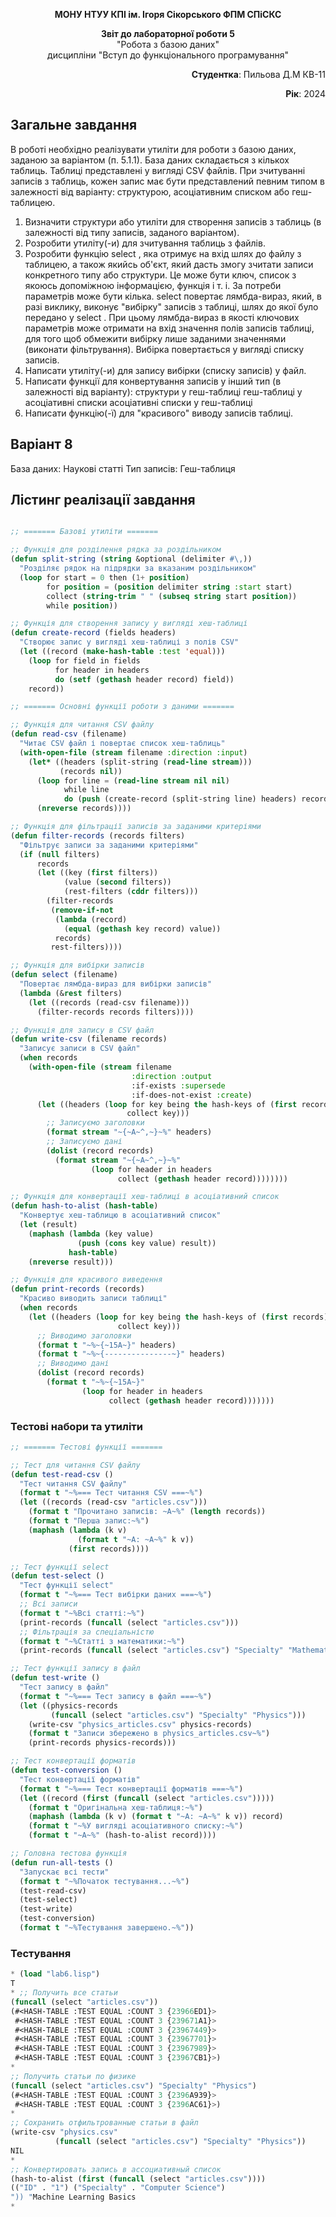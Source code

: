 <p align="center"><b>МОНУ НТУУ КПІ ім. Ігоря Сікорського ФПМ СПіСКС</b></p>
<p align="center">
<b>Звіт до лабораторної роботи 5</b><br/>
"Робота з базою даних"<br/>
дисципліни "Вступ до функціонального програмування"
</p>

<p align="right"> 
<b>Студентка</b>: 
 Пильова Д.М КВ-11</p>

<p align="right"><b>Рік</b>: 2024</p>

## Загальне завдання
В роботі необхідно реалізувати утиліти для роботи з базою даних, заданою за варіантом
(п. 5.1.1). База даних складається з кількох таблиць. Таблиці представлені у вигляді CSV
файлів. При зчитуванні записів з таблиць, кожен запис має бути представлений певним
типом в залежності від варіанту: структурою, асоціативним списком або геш-таблицею.
1. Визначити структури або утиліти для створення записів з таблиць (в залежності від
типу записів, заданого варіантом).
2. Розробити утиліту(-и) для зчитування таблиць з файлів.
3. Розробити функцію select , яка отримує на вхід шлях до файлу з таблицею, а
також якийсь об'єкт, який дасть змогу зчитати записи конкретного типу або
структури. Це може бути ключ, список з якоюсь допоміжною інформацією, функція і
т. і. За потреби параметрів може бути кілька. select повертає лямбда-вираз,
який, в разі виклику, виконує "вибірку" записів з таблиці, шлях до якої було
передано у select . При цьому лямбда-вираз в якості ключових параметрів може
отримати на вхід значення полів записів таблиці, для того щоб обмежити вибірку
лише заданими значеннями (виконати фільтрування). Вибірка повертається у
вигляді списку записів.
4. Написати утиліту(-и) для запису вибірки (списку записів) у файл.
5. Написати функції для конвертування записів у інший тип (в залежності від
варіанту):
структури у геш-таблиці
геш-таблиці у асоціативні списки
асоціативні списки у геш-таблиці
6. Написати функцію(-ї) для "красивого" виводу записів таблиці.
   
## Варіант 8
База даних: Наукові статті
Тип записів: Геш-таблиця
## Лістинг реалізації завдання
```lisp

;; ======= Базові утиліти =======

;; Функція для розділення рядка за роздільником
(defun split-string (string &optional (delimiter #\,))
  "Розділяє рядок на підрядки за вказаним роздільником"
  (loop for start = 0 then (1+ position)
        for position = (position delimiter string :start start)
        collect (string-trim " " (subseq string start position))
        while position))

;; Функція для створення запису у вигляді хеш-таблиці
(defun create-record (fields headers)
  "Створює запис у вигляді хеш-таблиці з полів CSV"
  (let ((record (make-hash-table :test 'equal)))
    (loop for field in fields
          for header in headers
          do (setf (gethash header record) field))
    record))

;; ======= Основні функції роботи з даними =======

;; Функція для читання CSV файлу
(defun read-csv (filename)
  "Читає CSV файл і повертає список хеш-таблиць"
  (with-open-file (stream filename :direction :input)
    (let* ((headers (split-string (read-line stream)))
           (records nil))
      (loop for line = (read-line stream nil nil)
            while line
            do (push (create-record (split-string line) headers) records))
      (nreverse records))))

;; Функція для фільтрації записів за заданими критеріями
(defun filter-records (records filters)
  "Фільтрує записи за заданими критеріями"
  (if (null filters)
      records
      (let ((key (first filters))
            (value (second filters))
            (rest-filters (cddr filters)))
        (filter-records
         (remove-if-not
          (lambda (record)
            (equal (gethash key record) value))
          records)
         rest-filters))))

;; Функція для вибірки записів
(defun select (filename)
  "Повертає лямбда-вираз для вибірки записів"
  (lambda (&rest filters)
    (let ((records (read-csv filename)))
      (filter-records records filters))))

;; Функція для запису в CSV файл
(defun write-csv (filename records)
  "Записує записи в CSV файл"
  (when records
    (with-open-file (stream filename
                           :direction :output
                           :if-exists :supersede
                           :if-does-not-exist :create)
      (let ((headers (loop for key being the hash-keys of (first records)
                          collect key)))
        ;; Записуємо заголовки
        (format stream "~{~A~^,~}~%" headers)
        ;; Записуємо дані
        (dolist (record records)
          (format stream "~{~A~^,~}~%"
                  (loop for header in headers
                        collect (gethash header record))))))))

;; Функція для конвертації хеш-таблиці в асоціативний список
(defun hash-to-alist (hash-table)
  "Конвертує хеш-таблицю в асоціативний список"
  (let (result)
    (maphash (lambda (key value)
               (push (cons key value) result))
             hash-table)
    (nreverse result)))

;; Функція для красивого виведення
(defun print-records (records)
  "Красиво виводить записи таблиці"
  (when records
    (let ((headers (loop for key being the hash-keys of (first records)
                        collect key)))
      ;; Виводимо заголовки
      (format t "~%~{~15A~}" headers)
      (format t "~%~{---------------~}" headers)
      ;; Виводимо дані
      (dolist (record records)
        (format t "~%~{~15A~}"
                (loop for header in headers
                      collect (gethash header record)))))))

```
### Тестові набори та утиліти
```lisp
;; ======= Тестові функції =======

;; Тест для читання CSV файлу
(defun test-read-csv ()
  "Тест читання CSV файлу"
  (format t "~%=== Тест читання CSV ===~%")
  (let ((records (read-csv "articles.csv")))
    (format t "Прочитано записів: ~A~%" (length records))
    (format t "Перша запис:~%")
    (maphash (lambda (k v)
               (format t "~A: ~A~%" k v))
             (first records))))

;; Тест функції select
(defun test-select ()
  "Тест функції select"
  (format t "~%=== Тест вибірки даних ===~%")
  ;; Всі записи
  (format t "~%Всі статті:~%")
  (print-records (funcall (select "articles.csv")))
  ;; Фільтрація за спеціальністю
  (format t "~%Статті з математики:~%")
  (print-records (funcall (select "articles.csv") "Specialty" "Mathematics")))

;; Тест функції запису в файл
(defun test-write ()
  "Тест запису в файл"
  (format t "~%=== Тест запису в файл ===~%")
  (let ((physics-records 
         (funcall (select "articles.csv") "Specialty" "Physics")))
    (write-csv "physics_articles.csv" physics-records)
    (format t "Записи збережено в physics_articles.csv~%")
    (print-records physics-records)))

;; Тест конвертації форматів
(defun test-conversion ()
  "Тест конвертації форматів"
  (format t "~%=== Тест конвертації форматів ===~%")
  (let ((record (first (funcall (select "articles.csv")))))
    (format t "Оригінальна хеш-таблиця:~%")
    (maphash (lambda (k v) (format t "~A: ~A~%" k v)) record)
    (format t "~%У вигляді асоціативного списку:~%")
    (format t "~A~%" (hash-to-alist record))))

;; Головна тестова функція
(defun run-all-tests ()
  "Запускає всі тести"
  (format t "~%Початок тестування...~%")
  (test-read-csv)
  (test-select)
  (test-write)
  (test-conversion)
  (format t "~%Тестування завершено.~%"))
```

### Тестування
```lisp
* (load "lab6.lisp")
T
* ;; Получить все статьи
(funcall (select "articles.csv"))
(#<HASH-TABLE :TEST EQUAL :COUNT 3 {23966ED1}>
 #<HASH-TABLE :TEST EQUAL :COUNT 3 {239671A1}>
 #<HASH-TABLE :TEST EQUAL :COUNT 3 {23967449}>
 #<HASH-TABLE :TEST EQUAL :COUNT 3 {23967701}>
 #<HASH-TABLE :TEST EQUAL :COUNT 3 {23967989}>
 #<HASH-TABLE :TEST EQUAL :COUNT 3 {23967CB1}>)
*
;; Получить статьи по физике
(funcall (select "articles.csv") "Specialty" "Physics")
(#<HASH-TABLE :TEST EQUAL :COUNT 3 {2396A939}>
 #<HASH-TABLE :TEST EQUAL :COUNT 3 {2396AC61}>)
*
;; Сохранить отфильтрованные статьи в файл
(write-csv "physics.csv"
          (funcall (select "articles.csv") "Specialty" "Physics"))
NIL
*
;; Конвертировать запись в ассоциативный список
(hash-to-alist (first (funcall (select "articles.csv"))))
(("ID" . "1") ("Specialty" . "Computer Science")
")) "Machine Learning Basics
*
```


